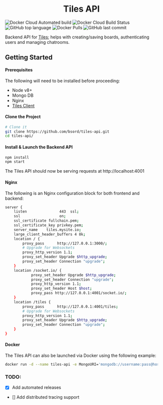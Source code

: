 <h1 align="center">
  Tiles API
</h1>

![Docker Cloud Automated build](https://img.shields.io/docker/cloud/automated/bsord/tiles-api.svg)
![Docker Cloud Build Status](https://img.shields.io/docker/cloud/build/bsord/tiles-api.svg)
![GitHub top language](https://img.shields.io/github/languages/top/bsord/tiles-api.svg)
![Docker Pulls](https://img.shields.io/docker/pulls/bsord/tiles-api.svg)
![GitHub last commit](https://img.shields.io/github/last-commit/bsord/tiles-api.svg)

Backend API for [Tiles](https://github.com/bsord/tiles-client); helps with creating/saving boards, authenticating users and managing chatrooms.

## Getting Started

#### Prerequisites

The following will need to be installed before proceeding:

- Node v8+
- Mongo DB
- Nginx
- [Tiles Client](https://github.com/bsord/tiles-client)

#### Clone the Project

```sh
# Clone it
git clone https://github.com/bsord/tiles-api.git
cd tiles-api/
```

#### Install & Launch the Backend API

```sh
npm install
npm start
```

The Tiles API should now be serving requests at http://localhost:4001

#### Nginx

The following is an Nginx configuration block for both frontend and backend:

```sh
server {
    listen               443  ssl;
    ssl                  on;
    ssl_certificate fullchain.pem;
    ssl_certificate_key privkey.pem;
    server_name    tiles.mysite.io;
    large_client_header_buffers 4 8k;
    location / {
        proxy_pass      http://127.0.0.1:3000/;
        # Upgrade for Websockets
        proxy_http_version 1.1;
        proxy_set_header Upgrade $http_upgrade;
        proxy_set_header Connection "upgrade";
    }
    location /socket.io/ {
            proxy_set_header Upgrade $http_upgrade;
            proxy_set_header Connection "upgrade";
            proxy_http_version 1.1;
            proxy_set_header Host $host;
            proxy_pass http://127.0.0.1:4001/socket.io/;
    }
    location /tiles {
        proxy_pass      http://127.0.0.1:4001/tiles;
        # Upgrade for Websockets
        proxy_http_version 1.1;
        proxy_set_header Upgrade $http_upgrade;
        proxy_set_header Connection "upgrade";
    }
}
```

#### Docker

The Tiles API can also be launched via Docker using the following example:

```sh
docker run -d --name tiles-api -e MongoURI='mongodb://username:pass@host.io:27017/database' -p 4001:4001 -v "$PWD":/usr/src/app -w /usr/src/app node:8 "npm" "start"
```

### TODO:
- [x] Add automated releases
- [] Add distributed tracing support
